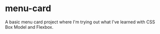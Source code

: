 # menu-card
A basic menu card project where I'm trying out what I've learned with CSS Box Model and Flexbox.  
